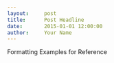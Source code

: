 ```yaml
---
layout:     post
title:      Post Headline
date:       2015-01-01 12:00:00
author:     Your Name
---
```

<!-- Start Writing Below in Markdown -->

Formatting Examples for Reference


